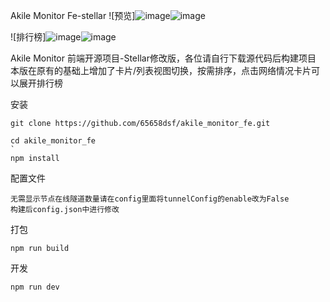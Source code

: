 Akile Monitor Fe-stellar
![预览]![image](https://github.com/user-attachments/assets/51eae5f9-15f0-4796-8ebc-8974538f0b48)![image](https://github.com/user-attachments/assets/abc2d30d-41b9-4b09-95ac-e40b6b0e344e)



![排行榜]![image](https://github.com/user-attachments/assets/f1f05163-eaeb-481b-89bc-0129f8c4f7f8)![image](https://github.com/user-attachments/assets/4d4af1f9-1e52-4f04-90bc-b50236709260)



Akile Monitor 前端开源项目-Stellar修改版，各位请自行下载源代码后构建项目 本版在原有的基础上增加了卡片/列表视图切换，按需排序，点击网络情况卡片可以展开排行榜

安装
```
git clone https://github.com/65658dsf/akile_monitor_fe.git

cd akile_monitor_fe
`
npm install
```

配置文件
```
无需显示节点在线隧道数量请在config里面将tunnelConfig的enable改为False
构建后config.json中进行修改
```
打包
```
npm run build
```
开发
```
npm run dev
```
